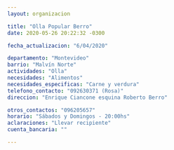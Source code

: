 ```yaml
---
layout: organizacion

title: "Olla Popular Berro"
date: 2020-05-26 20:22:32 -0300

fecha_actualizacion: "6/04/2020"

departamento: "Montevideo"
barrio: "Malvín Norte"
actividades: "Olla"
necesidades: "Alimentos"
necesidades_especificas: "Carne y verdura"
telefono_contacto: "092630371 (Rosa)"
direccion: "Enrique Ciancone esquina Roberto Berro"

otros_contactos: "096205657"
horario: "Sábados y Domingos - 20:00hs"
aclaraciones: "Llevar recipiente"
cuenta_bancaria: ""

---
```

